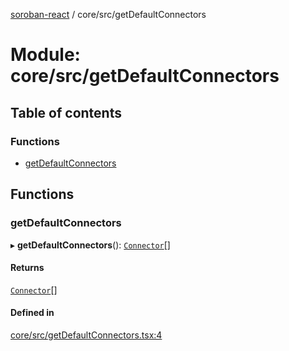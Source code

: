 [soroban-react](../README.md) / core/src/getDefaultConnectors

# Module: core/src/getDefaultConnectors

## Table of contents

### Functions

- [getDefaultConnectors](core_src_getDefaultConnectors.md#getdefaultconnectors)

## Functions

### getDefaultConnectors

▸ **getDefaultConnectors**(): [`Connector`](types_src.md#connector)[]

#### Returns

[`Connector`](types_src.md#connector)[]

#### Defined in

[core/src/getDefaultConnectors.tsx:4](https://github.com/esteblock/soroban-react/blob/612058a/packages/core/src/getDefaultConnectors.tsx#L4)
